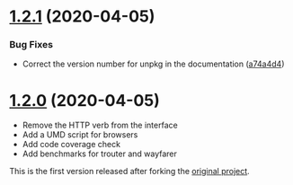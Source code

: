 # [1.2.1](https://github.com/prantlf/trouter-paths/compare/v1.2.0...v1.2.1) (2020-04-05)

### Bug Fixes

* Correct the version number for unpkg in the documentation ([a74a4d4](https://github.com/prantlf/trouter-paths/commit/2f1921b1e68e1f9f4f14966510e13191e6b8f514))

# [1.2.0](https://github.com/prantlf/trouter-paths/compare/ca4c61d11f538218680b11982211af427f794d32...v1.2.0) (2020-04-05)

* Remove the HTTP verb from the interface
* Add a UMD script for browsers
* Add code coverage check
* Add benchmarks for trouter and wayfarer

This is the first version released after forking the [original project](https://github.com/lukeed/trouter).
